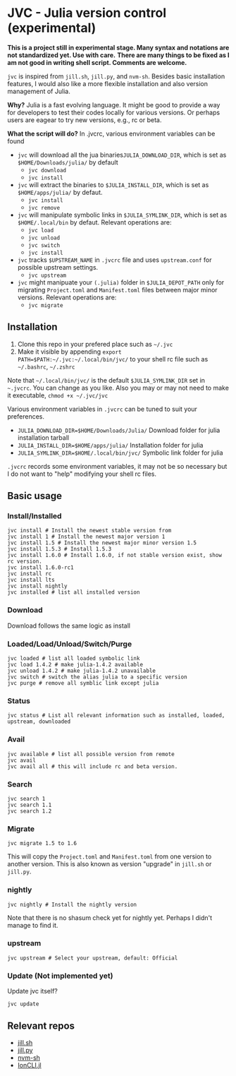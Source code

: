 # JVC - Julia version control (experimental)

**This is a project still in experimental stage. Many syntax and notations are not standardized yet. Use with care.**
**There are many things to be fixed as I am not good in writing shell script. Comments are welcome.**

`jvc` is inspired from `jill.sh`, `jill.py`, and `nvm-sh`. Besides basic installation features, I would also like a more flexible installation and also version management of Julia.

**Why?** Julia is a fast evolving language. It might be good to provide a way for developers to test their codes locally for various versions. Or perhaps users are eagear to try new versions, e.g., rc or beta. 

**What the script will do?** In .jvcrc, various environment variables can be found 
- `jvc` will download all the jua binaries`JULIA_DOWNLOAD_DIR`, which is set as `$HOME/Downloads/julia/` by default
    - `jvc download`
    - `jvc install`
- `jvc` will extract the binaries to `$JULIA_INSTALL_DIR`, which is set as `$HOME/apps/julia/` by defaut. 
    - `jvc install`
    - `jvc remove`
- `jvc` will manipulate symbolic links in `$JULIA_SYMLINK_DIR`, which is set as `$HOME/.local/bin` by defaut. Relevant operations are: 
    - `jvc load`
    - `jvc unload`
    - `jvc switch`
    - `jvc install`
- `jvc` tracks `$UPSTREAM_NAME` in `.jvcrc` file and uses `upstream.conf` for possible upstream settings. 
   - `jvc upstream`
- `jvc` might manipuate your `(.julia)` folder in `$JULIA_DEPOT_PATH` only for migrating `Project.toml` and `Manifest.toml` files between major minor versions. Relevant operations are:
   - `jvc migrate`


## Installation

1. Clone this repo in your prefered place such as `~/.jvc`   
2. Make it visible by appending `export PATH=$PATH:~/.jvc:~/.local/bin/jvc/` to your shell rc file such as `~/.bashrc`, `~/.zshrc`

Note that `~/.local/bin/jvc/` is the default `$JULIA_SYMLINK_DIR` set in `~.jvcrc`. You can change as you like. Also you may or may not need to make it executable, `chmod +x ~/.jvc/jvc`


Various environment variables in `.jvcrc` can be tuned to suit your preferences.

- `JULIA_DOWNLOAD_DIR=$HOME/Downloads/Julia/` Download folder for julia installation tarball 
- `JULIA_INSTALL_DIR=$HOME/apps/julia/` Installation folder for julia
- `JULIA_SYMLINK_DIR=$HOME/.local/bin/jvc/` Symbolic link folder for julia

`.jvcrc` records some environment variables, it may not be so necessary but I do not want to "help" modifying your shell rc files.


## Basic usage

### Install/Installed
```shell
jvc install # Install the newest stable version from 
jvc install 1 # Install the newest major version 1
jvc install 1.5 # Install the newest major minor version 1.5
jvc install 1.5.3 # Install 1.5.3
jvc install 1.6.0 # Install 1.6.0, if not stable version exist, show rc version.
jvc install 1.6.0-rc1
jvc install rc
jvc install lts 
jvc install nightly
jvc installed # list all installed version 
```

### Download
Download follows the same logic as install 

### Loaded/Load/Unload/Switch/Purge
```
jvc loaded # list all loaded symbolic link
jvc load 1.4.2 # make julia-1.4.2 available
jvc unload 1.4.2 # make julia-1.4.2 unavailable
jvc switch # switch the alias julia to a specific version
jvc purge # remove all symblic link except julia
```
### Status 
```
jvc status # List all relevant information such as installed, loaded, upstream, downloaded
```
### Avail
```
jvc available # list all possible version from remote
jvc avail 
jvc avail all # this will include rc and beta version.
```

### Search 
```
jvc search 1
jvc search 1.1
jvc search 1.2
```

### Migrate 
```
jvc migrate 1.5 to 1.6
```
This will copy the `Project.toml` and `Manifest.toml` from one version to another version. This is also known as version "upgrade" in `jill.sh` or `jill.py`.

### nightly 
```
jvc nightly # Install the nightly version 
```
Note that there is no shasum check yet for nightly yet. Perhaps I didn't manage to find it.

### upstream
```
jvc upstream # Select your upstream, default: Official
```

### Update (Not implemented yet)
Update jvc itself?
```
jvc update
```

## Relevant repos
- [jill.sh](https://github.com/abelsiqueira/jill)
- [jill.py](https://github.com/johnnychen94/jill.py)
- [nvm-sh](https://github.com/nvm-sh/nvm)
- [IonCLI.jl](https://github.com/Roger-luo/IonCLI.jl)
